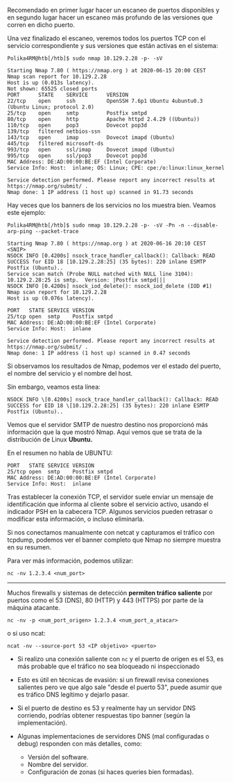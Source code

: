 Recomendado en primer lugar hacer un escaneo de puertos disponibles y en segundo lugar hacer un escaneo más profundo de las versiones que corren en dicho puerto.

Una vez finalizado el escaneo, veremos todos los puertos TCP con el servicio correspondiente y sus versiones que están activas en el sistema:

```shell-session
Polika4RM@htb[/htb]$ sudo nmap 10.129.2.28 -p- -sV

Starting Nmap 7.80 ( https://nmap.org ) at 2020-06-15 20:00 CEST
Nmap scan report for 10.129.2.28
Host is up (0.013s latency).
Not shown: 65525 closed ports
PORT      STATE    SERVICE      VERSION
22/tcp    open     ssh          OpenSSH 7.6p1 Ubuntu 4ubuntu0.3 (Ubuntu Linux; protocol 2.0)
25/tcp    open     smtp         Postfix smtpd
80/tcp    open     http         Apache httpd 2.4.29 ((Ubuntu))
110/tcp   open     pop3         Dovecot pop3d
139/tcp   filtered netbios-ssn
143/tcp   open     imap         Dovecot imapd (Ubuntu)
445/tcp   filtered microsoft-ds
993/tcp   open     ssl/imap     Dovecot imapd (Ubuntu)
995/tcp   open     ssl/pop3     Dovecot pop3d
MAC Address: DE:AD:00:00:BE:EF (Intel Corporate)
Service Info: Host:  inlane; OS: Linux; CPE: cpe:/o:linux:linux_kernel

Service detection performed. Please report any incorrect results at https://nmap.org/submit/ .
Nmap done: 1 IP address (1 host up) scanned in 91.73 seconds
```

Hay veces que los banners de los servicios no los muestra bien. Veamos este ejemplo:

```shell-session
Polika4RM@htb[/htb]$ sudo nmap 10.129.2.28 -p- -sV -Pn -n --disable-arp-ping --packet-trace

Starting Nmap 7.80 ( https://nmap.org ) at 2020-06-16 20:10 CEST
<SNIP>
NSOCK INFO [0.4200s] nsock_trace_handler_callback(): Callback: READ SUCCESS for EID 18 [10.129.2.28:25] (35 bytes): 220 inlane ESMTP Postfix (Ubuntu)..
Service scan match (Probe NULL matched with NULL line 3104): 10.129.2.28:25 is smtp.  Version: |Postfix smtpd|||
NSOCK INFO [0.4200s] nsock_iod_delete(): nsock_iod_delete (IOD #1)
Nmap scan report for 10.129.2.28
Host is up (0.076s latency).

PORT   STATE SERVICE VERSION
25/tcp open  smtp    Postfix smtpd
MAC Address: DE:AD:00:00:BE:EF (Intel Corporate)
Service Info: Host:  inlane

Service detection performed. Please report any incorrect results at https://nmap.org/submit/ .
Nmap done: 1 IP address (1 host up) scanned in 0.47 seconds
```
Si observamos los resultados de Nmap, podemos ver el estado del puerto, el nombre del servicio y el nombre del host. 

Sin embargo, veamos esta línea:
```
NSOCK INFO \[0.4200s] nsock_trace_handler_callback(): Callback: READ SUCCESS for EID 18 \[10.129.2.28:25] (35 bytes): 220 inlane ESMTP Postfix (Ubuntu)..
```

Vemos que el servidor SMTP de nuestro destino nos proporcionó más información que la que mostró Nmap. 
Aquí vemos que se trata de la distribución de Linux **Ubuntu.** 

En el resumen no habla de UBUNTU:

```
PORT   STATE SERVICE VERSION
25/tcp open  smtp    Postfix smtpd
MAC Address: DE:AD:00:00:BE:EF (Intel Corporate)
Service Info: Host:  inlane
```

Tras establecer la conexión TCP, el servidor suele enviar un mensaje de identificación que informa al cliente sobre el servicio activo, usando el indicador PSH en la cabecera TCP. Algunos servicios pueden retrasar o modificar esta información, o incluso eliminarla. 

Si nos conectamos manualmente con netcat y capturamos el tráfico con tcpdump, podemos ver el banner completo que Nmap no siempre muestra en su resumen.

Para ver más información, podemos utilizar:
```shell-session
nc -nv 1.2.3.4 <num_port>
```

-----
Muchos firewalls y sistemas de detección **permiten tráfico saliente** por puertos como el 53 (DNS), 80 (HTTP) y 443 (HTTPS) por parte de la máquina atacante.
```
nc -nv -p <num_port_origen> 1.2.3.4 <num_port_a_atacar>
```
o si uso ncat:
```
ncat -nv --source-port 53 <IP objetivo> <puerto>
```

- Si realizo una conexión saliente con `nc` y el puerto de origen es el 53, es más probable que el tráfico no sea bloqueado ni inspeccionado
- Esto es útil en técnicas de evasión: si un firewall revisa conexiones salientes pero ve que algo sale "desde el puerto 53", puede asumir que es tráfico DNS legítimo y dejarlo pasar.

- Si el puerto de destino es 53 y realmente hay un servidor DNS corriendo, podrías obtener respuestas tipo banner (según la implementación).

- Algunas implementaciones de servidores DNS (mal configuradas o debug) responden con más detalles, como:
    - Versión del software.
    - Nombre del servidor.
    - Configuración de zonas (si haces queries bien formadas).
